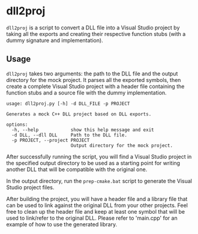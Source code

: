 # dll2proj

`dll2proj` is a script to convert a DLL file into a Visual Studio project by taking all the exports and creating their respective function stubs (with a dummy signature and implementation).

## Usage

`dll2proj` takes two arguments: the path to the DLL file and the output directory for the mock project. It parses all the exported symbols, then create a complete Visual Studio project with a header file containing the function stubs and a source file with the dummy implementation.

```
usage: dll2proj.py [-h] -d DLL_FILE -p PROJECT

Generates a mock C++ DLL project based on DLL exports.

options:
  -h, --help            show this help message and exit
  -d DLL, --dll DLL     Path to the DLL file.
  -p PROJECT, --project PROJECT
                        Output directory for the mock project.
```

After successfully running the script, you will find a Visual Studio project in the specified output directory to be used as a starting point for writing another DLL that will be compatible with the original one.

In the output directory, run the `prep-cmake.bat` script to generate the Visual Studio project files.

After building the project, you will have a header file and a library file that can be used to link against the original DLL from your other projects. Feel free to clean up the header file and keep at least one symbol that will be used to link/refer to the original DLL. Please refer to 'main.cpp' for an example of how to use the generated library.